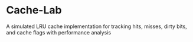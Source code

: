 # Cache-Lab
A simulated LRU cache implementation for tracking hits, misses, dirty bits, and cache flags with performance analysis
